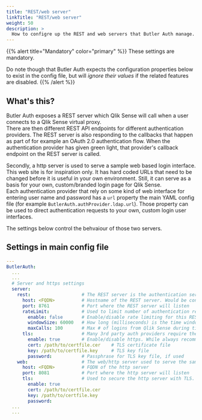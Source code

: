 ```yaml
---
title: "REST/web server"
linkTitle: "REST/web server"
weight: 50
description: >
  How to configre up the REST and web servers that Butler Auth manage.
---
```


{{% alert title="Mandatory" color="primary" %}}
These settings are mandatory.

Do note though that Butler Auth expects the configuration properties below to exist in the config file, but will *ignore their values* if the related features are disabled.
{{% /alert %}}

## What's this?

Butler Auth exposes a REST server which Qlik Sense will call when a user connects to a Qlik Sense virtual proxy.  
There are then different REST API endpoints for different authentication providers.
The REST server is also responding to the callbacks that happen as part of for example an OAuth 2.0 authentication flow. When the authentication provider has given green light, that provider's callback endpoint on the REST server is called.

Secondly, a http server is used to serve a sample web based login interface.  
This web site is for inspiration only. It has hard coded URLs that need to be changed before it is useful in your own environment. Still, it can serve as a basis for your own, custom/branded login page for Qlik Sense.  
Each authentication provider that rely on some kind of web interface for entering user name and password has a `url` property the main YAML config file (for example `ButlerAuth.authProvider.ldap.url`). Those property can be used to direct authentication requests to your own, custom login user interfaces.

The settings below control the behvaiour of those two servers.

## Settings in main config file

```yaml
---
ButlerAuth:
  ...
  ...
  # Server and https settings
  server:
    rest:                   # The REST server is the authentication server called by Qlik Sense.
      host: <FQDN>          # Hostname of the REST server. Would be container name when running under Docker, otherwise something like qliksenseauth.mydomain.com.
      port: 8761            # Port where the REST server will listen
      rateLimit:            # Used to limit number of authentication requests during a given time window. Used to prevent brute forcing attacks.
        enable: false       # Enable/disable rate limiting for this REST API. true/false.
        windowSize: 60000   # How long (milliseconds) is the time window we're capping # of logins for? Default 5 min if not specified.
        maxCalls: 100       # Max # of logins from Qlik Sense during time window above. Default 100 if not specified.
      tls:                  # Many 3rd party auth providers require the OAuth 2 server to use https. 
        enable: true        # Enable/disable https. While always recommended, https is strictly not needed for local file authentication, for example.
        cert: /path/to/certfile.cer    # TLS certificate file 
        key: /path/to/certfile.key     # TLS key file
        password:           # Passphrase for TLS key file, if used
    web:                    # The web/http server used to serve the sample login pages included in Butler Auth
      host: <FQDN>          # FQDN of the http server 
      port: 8081            # Port where the http server will listen
      tls:                  # Used to secure the http server with TLS. I.e. https.
        enable: true
        cert: /path/to/certfile.cer
        key: /path/to/certfile.key
        password: 
  ...
  ...
```

